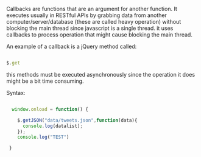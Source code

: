 
Callbacks are functions that are an argument for another function. It executes usually in RESTful APIs by grabbing data from another computer/server/database (these are called heavy operation) without blocking the main thread since javascript is a single thread. it uses callbacks to process operation that might cause blocking the main thread.


An example of a callback is a jQuery method called:

```javascript

$.get 

```

this methods must be executed asynchronously since the operation it does might be a bit time consuming.

Syntax:


```javascript

  window.onload = function() {

    $.getJSON("data/tweets.json",function(data){
      console.log(datalist);
    });
    console.log("TEST")

 }


```
